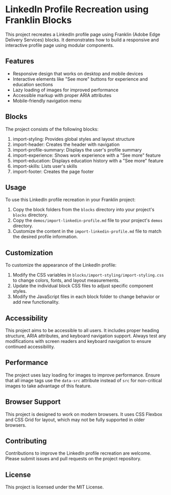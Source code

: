 # LinkedIn Profile Recreation using Franklin Blocks

This project recreates a LinkedIn profile page using Franklin (Adobe Edge Delivery Services) blocks. It demonstrates how to build a responsive and interactive profile page using modular components.

## Features

- Responsive design that works on desktop and mobile devices
- Interactive elements like "See more" buttons for experience and education sections
- Lazy loading of images for improved performance
- Accessible markup with proper ARIA attributes
- Mobile-friendly navigation menu

## Blocks

The project consists of the following blocks:

1. import-styling: Provides global styles and layout structure
2. import-header: Creates the header with navigation
3. import-profile-summary: Displays the user's profile summary
4. import-experience: Shows work experience with a "See more" feature
5. import-education: Displays education history with a "See more" feature
6. import-skills: Lists user's skills
7. import-footer: Creates the page footer

## Usage

To use this LinkedIn profile recreation in your Franklin project:

1. Copy the block folders from the `blocks` directory into your project's `blocks` directory.
2. Copy the `demos/import-linkedin-profile.md` file to your project's `demos` directory.
3. Customize the content in the `import-linkedin-profile.md` file to match the desired profile information.

## Customization

To customize the appearance of the LinkedIn profile:

1. Modify the CSS variables in `blocks/import-styling/import-styling.css` to change colors, fonts, and layout measurements.
2. Update the individual block CSS files to adjust specific component styles.
3. Modify the JavaScript files in each block folder to change behavior or add new functionality.

## Accessibility

This project aims to be accessible to all users. It includes proper heading structure, ARIA attributes, and keyboard navigation support. Always test any modifications with screen readers and keyboard navigation to ensure continued accessibility.

## Performance

The project uses lazy loading for images to improve performance. Ensure that all image tags use the `data-src` attribute instead of `src` for non-critical images to take advantage of this feature.

## Browser Support

This project is designed to work on modern browsers. It uses CSS Flexbox and CSS Grid for layout, which may not be fully supported in older browsers.

## Contributing

Contributions to improve the LinkedIn profile recreation are welcome. Please submit issues and pull requests on the project repository.

## License

This project is licensed under the MIT License.
